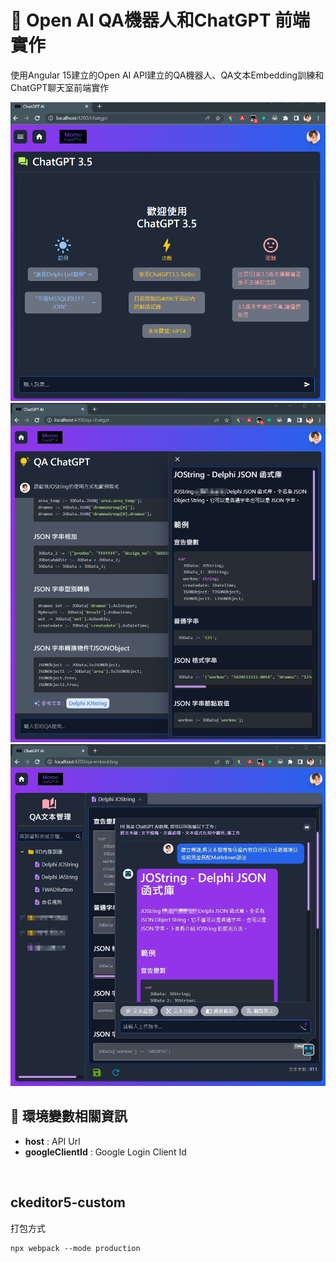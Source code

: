 # 📌 **Open AI QA機器人和ChatGPT 前端實作**

使用Angular 15建立的Open AI API建立的QA機器人、QA文本Embedding訓練和ChatGPT聊天室前端實作<br>

![image](https://github.com/MomoChenisMe/OpenAIWeb/blob/main/DemoImage/OpenAIWeb-2.png)
![image](https://github.com/MomoChenisMe/OpenAIWeb/blob/main/DemoImage/OpenAIWeb-11.png)
![image](https://github.com/MomoChenisMe/OpenAIWeb/blob/main/DemoImage/OpenAIWeb-5.png)


## 📒 **環境變數相關資訊**
- **host** : API Url
- **googleClientId** : Google Login Client Id
<br>

## ckeditor5-custom
打包方式
```
npx webpack --mode production
```
